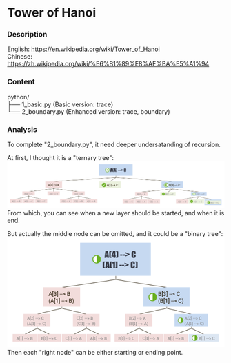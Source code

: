 # Tower of Hanoi

### Description
English: https://en.wikipedia.org/wiki/Tower_of_Hanoi  
Chinese: https://zh.wikipedia.org/wiki/%E6%B1%89%E8%AF%BA%E5%A1%94

### Content
python/  
├── 1_basic.py     (Basic version: trace)  
└── 2_boundary.py  (Enhanced version: trace, boundary)

### Analysis
  To complete "2_boundary.py", it need deeper undersatanding of recursion.  

  At first, I thought it is a "ternary tree":
![ternary_tree](.mindmap/ternary_tree.png)  
  From which, you can see when a new layer should be started, and when it is end.
   
  But actually the middle node can be omitted, and it could be a "binary tree":
![ternary_tree](.mindmap/binary_tree.png)  
  Then each "right node" can be either starting or ending point.
